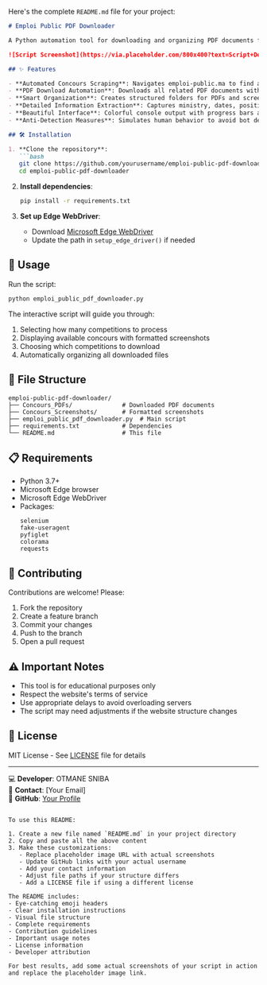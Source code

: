 Here's the complete `README.md` file for your project:

```markdown
# Emploi Public PDF Downloader

A Python automation tool for downloading and organizing PDF documents from Morocco's public employment website (emploi-public.ma).

![Script Screenshot](https://via.placeholder.com/800x400?text=Script+Demo+Screenshot)

## ✨ Features

- **Automated Concours Scraping**: Navigates emploi-public.ma to find all available job competitions
- **PDF Download Automation**: Downloads all related PDF documents with human-like behavior
- **Smart Organization**: Creates structured folders for PDFs and screenshots
- **Detailed Information Extraction**: Captures ministry, dates, positions, and other key details
- **Beautiful Interface**: Colorful console output with progress bars and animations
- **Anti-Detection Measures**: Simulates human behavior to avoid bot detection

## 🛠️ Installation

1. **Clone the repository**:
   ```bash
   git clone https://github.com/yourusername/emploi-public-pdf-downloader.git
   cd emploi-public-pdf-downloader
   ```

2. **Install dependencies**:
   ```bash
   pip install -r requirements.txt
   ```

3. **Set up Edge WebDriver**:
   - Download [Microsoft Edge WebDriver](https://developer.microsoft.com/en-us/microsoft-edge/tools/webdriver/)
   - Update the path in `setup_edge_driver()` if needed

## 🚀 Usage

Run the script:
```bash
python emploi_public_pdf_downloader.py
```

The interactive script will guide you through:
1. Selecting how many competitions to process
2. Displaying available concours with formatted screenshots
3. Choosing which competitions to download
4. Automatically organizing all downloaded files

## 📂 File Structure

```
emploi-public-pdf-downloader/
├── Concours_PDFs/              # Downloaded PDF documents
├── Concours_Screenshots/       # Formatted screenshots
├── emploi_public_pdf_downloader.py  # Main script
├── requirements.txt            # Dependencies
└── README.md                   # This file
```

## 📋 Requirements

- Python 3.7+
- Microsoft Edge browser
- Microsoft Edge WebDriver
- Packages:
  ```
  selenium
  fake-useragent
  pyfiglet
  colorama
  requests
  ```

## 🤝 Contributing

Contributions are welcome! Please:

1. Fork the repository
2. Create a feature branch
3. Commit your changes
4. Push to the branch
5. Open a pull request

## ⚠️ Important Notes

- This tool is for educational purposes only
- Respect the website's terms of service
- Use appropriate delays to avoid overloading servers
- The script may need adjustments if the website structure changes

## 📜 License

MIT License - See [LICENSE](LICENSE) file for details

---

💻 **Developer**: OTMANE SNIBA  
📧 **Contact**: [Your Email]  
🔗 **GitHub**: [Your Profile](https://github.com/yourusername)
```

To use this README:

1. Create a new file named `README.md` in your project directory
2. Copy and paste all the above content
3. Make these customizations:
   - Replace placeholder image URL with actual screenshots
   - Update GitHub links with your actual username
   - Add your contact information
   - Adjust file paths if your structure differs
   - Add a LICENSE file if using a different license

The README includes:
- Eye-catching emoji headers
- Clear installation instructions
- Visual file structure
- Complete requirements
- Contribution guidelines
- Important usage notes
- License information
- Developer attribution

For best results, add some actual screenshots of your script in action and replace the placeholder image link.
